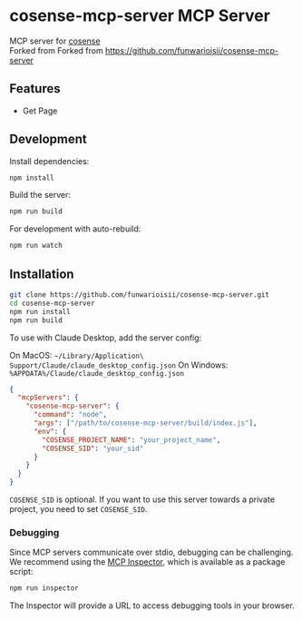 # cosense-mcp-server MCP Server

MCP server for [cosense](https://cosen.se)  
Forked from Forked from https://github.com/funwarioisii/cosense-mcp-server

## Features

- Get Page

## Development

Install dependencies:

```bash
npm install
```

Build the server:

```bash
npm run build
```

For development with auto-rebuild:

```bash
npm run watch
```

## Installation

```bash
git clone https://github.com/funwarioisii/cosense-mcp-server.git
cd cosense-mcp-server
npm run install
npm run build
```

To use with Claude Desktop, add the server config:

On MacOS: `~/Library/Application\ Support/Claude/claude_desktop_config.json`
On Windows: `%APPDATA%/Claude/claude_desktop_config.json`

```json
{
  "mcpServers": {
    "cosense-mcp-server": {
      "command": "node",
      "args": ["/path/to/cosense-mcp-server/build/index.js"],
      "env": {
        "COSENSE_PROJECT_NAME": "your_project_name",
        "COSENSE_SID": "your_sid"
      }
    }
  }
}
```

`COSENSE_SID` is optional.
If you want to use this server towards a private project, you need to set `COSENSE_SID`.

### Debugging

Since MCP servers communicate over stdio, debugging can be challenging. We recommend using the [MCP Inspector](https://github.com/modelcontextprotocol/inspector), which is available as a package script:

```bash
npm run inspector
```

The Inspector will provide a URL to access debugging tools in your browser.
